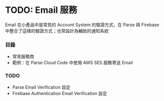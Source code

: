 # TODO: Email 服務

Email 在小產品中是常見的 Account System 的驗證方式，在 Parse 與 Firebase 中整合了這樣的驗證方式；也常設計為輔助的通知系統

### 目錄

* 常見服務商
* 範例：在 Parse Cloud Code 中使用 AWS SES 服務寄送 Email

### TODO
* Parse Email Verification 設定
* Firebase Authentication Email Verification 設定